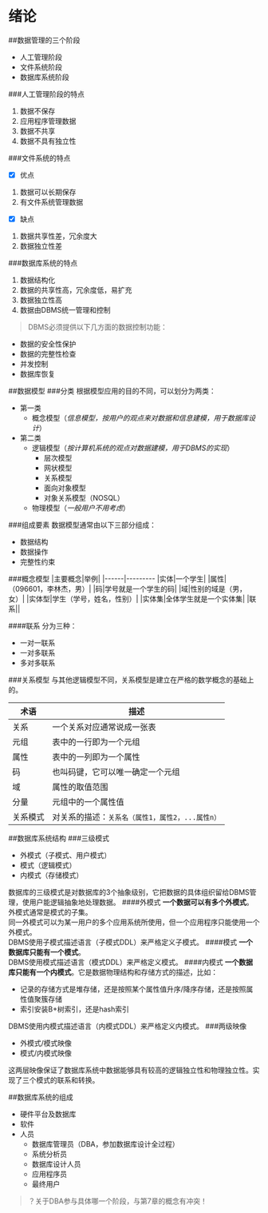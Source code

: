 ﻿绪论
====
##数据管理的三个阶段
- 人工管理阶段
- 文件系统阶段
- 数据库系统阶段

###人工管理阶段的特点
1. 数据不保存
2. 应用程序管理数据
3. 数据不共享
4. 数据不具有独立性

###文件系统的特点
- [x] 优点
1. 数据可以长期保存
2. 有文件系统管理数据
- [x] 缺点
1. 数据共享性差，冗余度大
2. 数据独立性差

###数据库系统的特点
1. 数据结构化
2. 数据的共享性高，冗余度低，易扩充
3. 数据独立性高
4. 数据由DBMS统一管理和控制

>DBMS必须提供以下几方面的数据控制功能：
* 数据的安全性保护
* 数据的完整性检查
* 并发控制
* 数据库恢复

##数据模型
###分类
根据模型应用的目的不同，可以划分为两类：
* 第一类
  * 概念模型（*信息模型，按用户的观点来对数据和信息建模，用于数据库设计*）
* 第二类
  * 逻辑模型（*按计算机系统的观点对数据建模，用于DBMS的实现*）
    * 层次模型
	* 网状模型
	* 关系模型
	* 面向对象模型
	* 对象关系模型（NOSQL）
  * 物理模型（*一般用户不用考虑*）
 
###组成要素
数据模型通常由以下三部分组成：
* 数据结构
* 数据操作
* 完整性约束


###概念模型
|主要概念|举例|
|------|---------
|实体|一个学生|
|属性|（096601，李林杰，男）|
|码|学号就是一个学生的码|
|域|性别的域是（男，女）|
|实体型|学生（学号，姓名，性别）|
|实体集|全体学生就是一个实体集|
|联系||

####联系
分为三种：
* 一对一联系
* 一对多联系
* 多对多联系

###关系模型
与其他逻辑模型不同，关系模型是建立在严格的数学概念的基础上的。

|术语|描述|
|----|------
|关系|一个关系对应通常说成一张表
|元组|表中的一行即为一个元组
|属性|表中的一列即为一个属性
|码|也叫码键，它可以唯一确定一个元组
|域|属性的取值范围
|分量|元组中的一个属性值
|关系模式|对关系的描述：`关系名（属性1，属性2，...属性n）`

##数据库系统结构
###三级模式
* 外模式（子模式、用户模式）
* 模式（逻辑模式）
* 内模式（存储模式）

数据库的三级模式是对数据库的3个抽象级别，它把数据的具体组织留给DBMS管理，使用户能逻辑抽象地处理数据。
####外模式
**一个数据可以有多个外模式**。外模式通常是模式的子集。  
同一外模式可以为某一用户的多个应用系统所使用，但一个应用程序只能使用一个外模式。  
DBMS使用子模式描述语言（子模式DDL）来严格定义子模式。
####模式
**一个数据库只能有一个模式**。   
DBMS使用模式描述语言（模式DDL）来严格定义模式。
####内模式
**一个数据库只能有一个内模式**。它是数据物理结构和存储方式的描述，比如：

- 记录的存储方式是堆存储，还是按照某个属性值升序/降序存储，还是按照属性值聚簇存储
- 索引安装B+树索引，还是hash索引

DBMS使用内模式描述语言（内模式DDL）来严格定义内模式。
###两级映像
* 外模式/模式映像
* 模式/内模式映像

这两层映像保证了数据库系统中数据能够具有较高的逻辑独立性和物理独立性。实现了三个模式的联系和转换。

##数据库系统的组成
* 硬件平台及数据库
* 软件
* 人员
  * 数据库管理员（DBA，参加数据库设计全过程）
  * 系统分析员
  * 数据库设计人员
  * 应用程序员
  * 最终用户
 
>？关于DBA参与具体哪一个阶段，与第7章的概念有冲突！